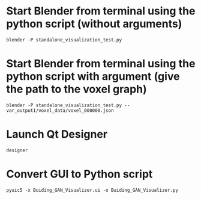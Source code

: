 # Start Blender from terminal using the python script (without arguments)

	blender -P standalone_visualization_test.py

# Start Blender from terminal using the python script with argument (give the path to the voxel graph)

	blender -P standalone_visualization_test.py -- var_output1/voxel_data/voxel_000000.json

# Launch Qt Designer

	designer

# Convert GUI to Python script

	pyuic5 -x Buiding_GAN_Visualizer.ui -o Buiding_GAN_Visualizer.py
